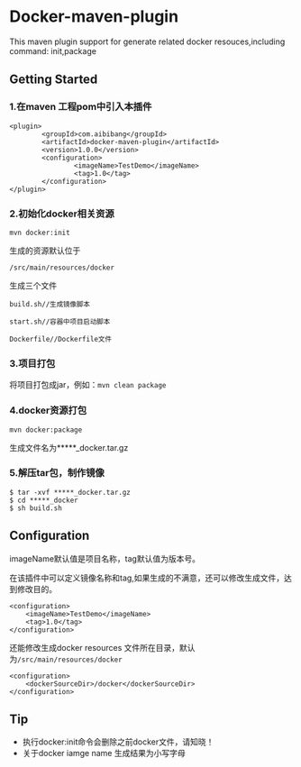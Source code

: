 # Docker-maven-plugin
This maven plugin support for generate related docker resouces,including command: init,package

## Getting Started

### 1.在maven 工程pom中引入本插件

```
<plugin>
		<groupId>com.aibibang</groupId>
		<artifactId>docker-maven-plugin</artifactId>
		<version>1.0.0</version>
		<configuration>
				<imageName>TestDemo</imageName>
				<tag>1.0</tag>
		</configuration>
</plugin>
```

### 2.初始化docker相关资源

```
mvn docker:init
```
生成的资源默认位于

```
/src/main/resources/docker
```

生成三个文件

```
build.sh//生成镜像脚本
``` 

```
start.sh//容器中项目启动脚本
``` 

```
Dockerfile//Dockerfile文件
``` 

### 3.项目打包

将项目打包成jar，例如：```mvn clean package ```

### 4.docker资源打包

```
mvn docker:package
```
生成文件名为*****_docker.tar.gz

### 5.解压tar包，制作镜像

```
$ tar -xvf *****_docker.tar.gz
$ cd *****_docker
$ sh build.sh
```


## Configuration

imageName默认值是项目名称，tag默认值为版本号。

在该插件中可以定义镜像名称和tag,如果生成的不满意，还可以修改生成文件，达到修改目的。

```
<configuration>
	<imageName>TestDemo</imageName>
	<tag>1.0</tag>
</configuration>
```

还能修改生成docker resources 文件所在目录，默认为```/src/main/resources/docker```
```
<configuration>
	<dockerSourceDir>/docker</dockerSourceDir>
</configuration>
```

## Tip

- 执行docker:init命令会删除之前docker文件，请知晓！
- 关于docker iamge name 生成结果为小写字母